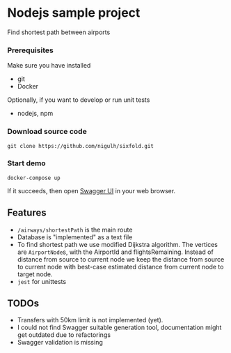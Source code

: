 # Nodejs sample project
Find shortest path between airports

### Prerequisites
Make sure you have installed
* git
* Docker

Optionally, if you want to develop or run unit tests
* nodejs, npm

### Download source code
```shell
git clone https://github.com/nigulh/sixfold.git
```

### Start demo
```shell
docker-compose up
```
If it succeeds, then open [Swagger UI](http://localhost:3080/) in your web browser.

## Features
* `/airways/shortestPath` is the main route
* Database is "implemented" as a text file
* To find shortest path we use modified Dijkstra algorithm. The vertices are `AirportNode`s, with
the AirportId and flightsRemaining. Instead of distance from source to current node we keep the
distance from source to current node with best-case estimated distance from current node to target node.
* ```jest``` for unittests

## TODOs
* Transfers with 50km limit is not implemented (yet).
* I could not find Swagger suitable generation tool, documentation might get outdated due to refactorings
* Swagger validation is missing

